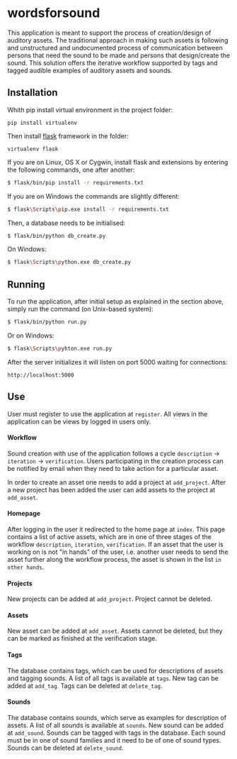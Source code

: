 wordsforsound
=========

This application is meant to support the process of creation/design of auditory assets. The traditional approach in making such assets is following and unstructured and undocumented process of communication between persons that need the sound to be made and persons that design/create the sound. This solution offers the iterative workflow supported by tags and tagged audible examples of auditory assets and sounds.

Installation
------------

Whith pip install virtual environment in the project folder: 
```
pip install virtualenv
```

Then install [flask](http://flask.pocoo.org/ "flask") framework in the folder:

```
virtualenv flask
```

If you are on Linux, OS X or Cygwin, install flask and extensions by entering the following commands, one after another:

```bash
$ flask/bin/pip install -r requirements.txt
```

If you are on Windows the commands are slightly different:

```bash
$ flask\Scripts\pip.exe install -r requirements.txt
```

Then, a database needs to be initialised:

```bash
$ flask/bin/python db_create.py
```

On Windows:

```bash
$ flask\Scripts\python.exe db_create.py
```

Running
-------
To run the application, after initial setup as explained in the section above, simply run the command (on Unix-based system):

```bash
$ flask/bin/python run.py
```

Or on Windows:

```bash
$ flask\Scripts\pyhton.exe run.py
```

After the server initializes it will listen on port 5000 waiting for connections:

```
http://localhost:5000
```

Use
-------
User must register to use the application at `register`. All views in the application can be views by logged in users only.

#### Workflow
Sound creation with use of the application follows a cycle `description` -> `iteration` -> `verification`. Users participating in the creation process can be notified by email when they need to take action for a particular asset.

In order to create an asset one needs to add a project at `add_project`. After a new project has been added the user can add assets to the project at `add_asset`.

#### Homepage
After logging in the user it redirected to the home page at `index`. This page contains a list of active assets, which are in one of three stages of the workflow `description`, `iteration`, `verification`. If an asset that the user is working on is not "in hands" of the user, i.e. another user needs to send the asset further along the workflow process, the asset is shown in the list `in other hands`.

#### Projects
New projects can be added at `add_project`. Project cannot be deleted.

#### Assets
New asset can be added at `add_asset`. Assets cannot be deleted, but they can be marked as finished at the verification stage.

#### Tags
The database contains tags, which can be used for descriptions of assets and tagging sounds. A list of all tags is available at `tags`. New tag can be added at `add_tag`. Tags can be deleted at `delete_tag`.

#### Sounds
The database contains sounds, which serve as examples for description of assets. A list of all sounds is available at `sounds`. New sound can be added at `add_sound`. Sounds can be tagged with tags in the database. Each sound must be in one of sound families and it need to be of one of sound types. Sounds can be deleted at `delete_sound`.